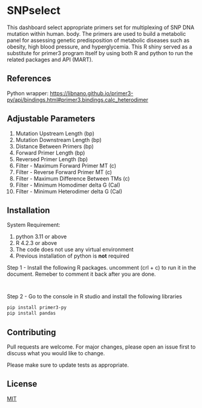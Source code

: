 # SNPselect

This dashboard select appropriate primers set for multiplexing of SNP DNA mutation within human.  body. The primers are used to build a metabolic panel for assessing genetic predisposition of metabolic diseases such as obesity, high blood pressure, and hyperglycemia. This R shiny served as a substitute for primer3 program itself by using both R and python to run the related packages and API (MART).

## References


Python wrapper: 
https://libnano.github.io/primer3-py/api/bindings.html#primer3.bindings.calc_heterodimer


## Adjustable Parameters

1. Mutation Upstream Length (bp)
2. Mutation Downstream Length (bp)
3. Distance Between Primers (bp)
4. Forward Primer Length (bp)
5. Reversed Primer Length (bp)
6. Filter - Maximum Forward Primer MT (c)
7. Filter - Reverse Forward Primer MT (c)
8. Filter - Maximum Difference Between TMs (c)
9. Filter - Minimum Homodimer delta G (Cal)
10. Filter - Minimum Heterodimer delta G (Cal)



## Installation

System Requirement:
1. python 3.11 or above
2. R 4.2.3 or above
3. The code does not use any virtual environment
4. Previous installation of python is **not** required

Step 1 - Install the following R packages. uncomment (crl + c) to run it in the document. Remeber to comment it back after you are done.


```bash

```


```bash

```

Step 2 - Go to the console in R studio and install the following libraries 

```bash
pip install primer3-py
pip install pandas
```



## Contributing

Pull requests are welcome. For major changes, please open an issue first
to discuss what you would like to change.

Please make sure to update tests as appropriate.

## License

[MIT](https://choosealicense.com/licenses/mit/)
